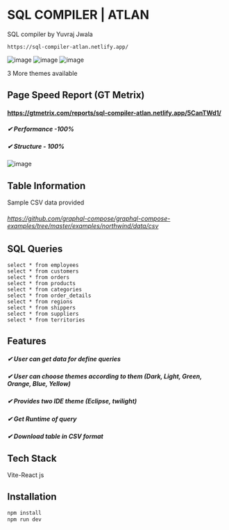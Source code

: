 # SQL COMPILER | ATLAN

SQL compiler by Yuvraj Jwala
```
https://sql-compiler-atlan.netlify.app/
```
![image](https://user-images.githubusercontent.com/74554809/167290867-9c9fb366-f0e0-43c0-b19c-ac14d3de1996.png)
![image](https://user-images.githubusercontent.com/74554809/167290888-88400ed3-5d27-4aee-83a2-1ffaabd91ac0.png)
![image](https://user-images.githubusercontent.com/74554809/167290918-b4d9b6e0-c289-4e24-818a-89b3d59ee38d.png)

3 More themes available 


## Page Speed Report (GT Metrix)
#### https://gtmetrix.com/reports/sql-compiler-atlan.netlify.app/5CanTWd1/
##### ✔ Performance -100% 
##### ✔ Structure - 100%
![image](https://user-images.githubusercontent.com/74554809/167290743-6aa75a67-93f2-4ddb-9924-e84279a6019d.png)

## Table Information
Sample CSV data provided
###### https://github.com/graphql-compose/graphql-compose-examples/tree/master/examples/northwind/data/csv

## SQL Queries
```
select * from employees
select * from customers
select * from orders
select * from products
select * from categories
select * from order_details
select * from regions
select * from shippers
select * from suppliers
select * from territories
```
## Features
##### ✔ User can get data for define queries
##### ✔ User can choose themes according to them (Dark, Light, Green, Orange, Blue, Yellow)
##### ✔ Provides two IDE theme (Eclipse, twilight)
##### ✔ Get Runtime of query
##### ✔ Download table in CSV format

## Tech Stack
Vite-React js
## Installation
```bash
npm install
npm run dev
```
